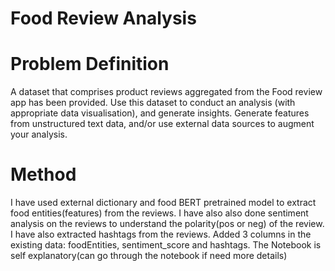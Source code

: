 # Food Review Analysis
# Problem Definition
A dataset that comprises product reviews aggregated from the Food review app has been provided. Use this dataset to conduct an analysis (with appropriate data visualisation), and generate insights. Generate features from unstructured text data, and/or use external data sources to augment your analysis.

# Method
I have used external dictionary and food BERT pretrained model to extract food
entities(features) from the reviews. I have also also done sentiment analysis on the reviews to understand the polarity(pos or neg) of the review. I have also extracted hashtags from the reviews. Added 3 columns in the existing data: foodEntities, sentiment_score and hashtags. The Notebook is self explanatory(can go through the notebook if need more details)
